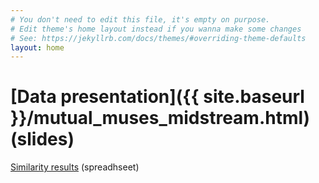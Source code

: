 ```yaml
---
# You don't need to edit this file, it's empty on purpose.
# Edit theme's home layout instead if you wanna make some changes
# See: https://jekyllrb.com/docs/themes/#overriding-theme-defaults
layout: home
---
```


# [Data presentation]({{ site.baseurl }}/mutual_muses_midstream.html) (slides)

[Similarity results](https://docs.google.com/spreadsheets/d/10ajx4ALJkTcFAIbyVL-NlId7LHcBS1C8-i02p92ZajM/edit?usp=sharing) (spreadhseet)
